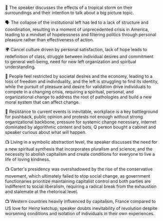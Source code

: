 🎤 The speaker discusses the effects of a tropical storm on their surroundings and their intention to talk about a big picture topic.

🗣️ The collapse of the institutional left has led to a lack of structure and coordination, resulting in a moment of unprecedented crisis in America, leading to a mindset of hopelessness and filtering politics through personal pleasure rather than effectiveness of action.

🌍 Cancel culture driven by personal satisfaction, lack of hope leads to redefinition of class, struggle between individual desires and commitment to general well-being, need for new left organization and spiritual understanding.

🐸 People feel restricted by societal desires and the economy, leading to a loss of freedom and individuality, and the left is struggling to find its identity, while the pursuit of pleasure and desire for validation drive individuals to compete in a changing crisis, requiring a spiritual, personal, and organizational change to address the root of pathologies and build a new moral system that can affect change.

📰 Resistance to current events is inevitable, workplace is a key battleground for pushback, public opinion and protests not enough without strong organizational backbone, pressure for systemic change necessary, internet dominated by algorithmic content and bots, Q person bought a cabinet and speaker curious about what will happen.

📺 Living in a symbolic abstraction level, the speaker discusses the need for a new spiritual synthesis that incorporates pluralism and science, and the necessity to abolish capitalism and create conditions for everyone to live a life of loving kindness.

📺 Carter's presidency was overshadowed by the rise of the conservative movement, which ultimately failed to stop social change, as government functionaries prioritize maintaining capitalist control and both parties are indifferent to social liberalism, requiring a radical break from the exhaustion and stalemate at the rhetorical level.

📺 Western countries heavily influenced by capitalism, France compared to US love for Heinz ketchup, speaker doubts inevitability of revolution despite worsening conditions and isolation of individuals in their own experiences.

